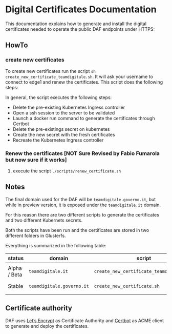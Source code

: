 # Digital Certificates Documentation #

This documentation explains how to generate and install the digital certificates needed to operate the public DAF endpoints under HTTPS:

## HowTo

### create new certificates

To create new certificates run the script `sh create_new_certificate_teamdigitale.sh`. It will ask your username to connect to edge1 and renew the certificates.
This script does the following steps:

In general, the script executes the following steps:
 * Delete the pre-existing Kubernetes Ingress controller
 * Open a ssh session to the server to be validated
 * Launch a docker run command to generate the certificates through Certbot
 * Delete the pre-existings secret on kubernetes
 * Create the new secret with the fresh certificates
 * Recreate the Kubernetes Ingress controller

### Renew the certificates [NOT Sure Revised by Fabio Fumarola but now sure if it works]

1. execute the script `./scripts/renew_certificate.sh`


## Notes ##

The final domain used for the DAF will be ``teamdigitale.governo.it``, but while in preview version, it is exposed under the ``teamdigitale.it`` domain.

For this reason there are two different scripts to generate the certificates and two different Kubernets secrets.

Both the scripts have been run and the certificates are stored in two different folders in Glusterfs.

Everything is summarized in the following table:

| status       | domain                      | script                                     | secret                          | folder                                          |
|--------------|-----------------------------|--------------------------------------------|---------------------------------|-------------------------------------------------|
| Alpha / Beta | ``teamdigitale.it``         | ``create_new_certificate_teamdigitale.sh`` | ``tls-daf-teamdigitale-secret`` | ``/glusterfs/volume1/certbot/confTeamdigitale`` |
| Stable       | ``teamdigitale.governo.it`` | ``create_new_certificate.sh``              | ``tls-daf-secret``              | ``/glusterfs/volume1/certbot/conf``             |
|              |                             |                                            |                                 |                                                 |


## Certificate authority ##

DAF uses [Let’s Encrypt](https://letsencrypt.org "Let’s Encrypt") as Certificate Authority and [Certbot](https://certbot.eff.org) as ACME client to generate and deploy the certificates.
